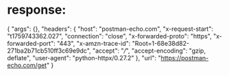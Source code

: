 # response:

{
    "args": {},
    "headers": {
        "host": "postman-echo.com",
        "x-request-start": "t1759743362.027",
        "connection": "close",
        "x-forwarded-proto": "https",
        "x-forwarded-port": "443",
        "x-amzn-trace-id": "Root=1-68e38d82-271ba2b71cb510ff3c69e9dc",
        "accept": "*/*",
        "accept-encoding": "gzip, deflate",
        "user-agent": "python-httpx/0.27.2"
    },
    "url": "https://postman-echo.com/get"
}
